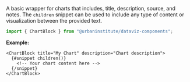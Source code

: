 A basic wrapper for charts that includes, title, description, source, and notes. The `children` snippet can be used to include any type of content or visualization between the provided text.

```js
import { ChartBlock } from "@urbaninstitute/dataviz-components";
```

**Example:**

```svelte
<ChartBlock title="My Chart" description="Chart description">
  {#snippet children()}
    <!-- Your chart content here -->
  {/snippet}
</ChartBlock>
```
